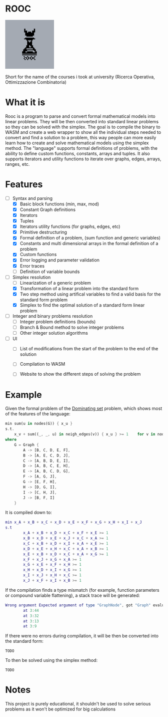 # ROOC
<img src='./logo-original.png' width='156px'/>

Short for the name of the courses i took at university (Ricerca Operativa, Ottimizzazione Combinatoria)
# What it is
Rooc is a program to parse and convert formal mathematical models into linear problems. They will be then converted into standard linear problems so they can be solved with the simplex.
The goal is to compile the binary to WASM and create a web wrapper to show all the individual steps needed to convert and find a solution to a problem, this way people can more easily learn how to create and solve mathematical models using the simplex method.
The "language" supports formal definitions of problems, with the ability to define custom functions, constants, arrays and tuples. It also supports iterators and utility functions to iterate over graphs, edges, arrays, ranges, etc.

# Features 
- [ ] Syntax and parsing
  - [x] Basic block functions (min, max, mod)
  - [x] Constant Graph definitions
  - [x] Iterators
  - [x] Tuples
  - [x] Iterators utility functions (for graphs, edges, etc)
  - [x] Primitive destructuring
  - [x] Formal definition of a problem, (sum function and generic variables)
  - [x] Constants and multi dimensional arrays in the formal definition of a problem
  - [x] Custom functions
  - [x] Error logging and parameter validation 
  - [x] Error traces
  - [ ] Definition of variable bounds
- [ ] Simplex resolution
  - [ ] Linearization of a generic problem
  - [x] Transformation of a linear problem into the standard form
  - [x] Two step method using artifical variables to find a valid basis for the standard form problem
  - [x] Simplex to find the optimal solution of a standard form linear problem
- [ ] Integer and binary problems resolution
  - [ ] Integer problem definitions (bounds)
  - [ ] Branch & Bound method to solve integer problems
  - [ ] Other integer solution algorithms
- [ ] UI
  - [ ] List of modifications from the start of the problem to the end of the solution
  - [ ] Compilation to WASM
  - [ ] Website to show the different steps of solving the problem


# Example
Given the formal problem of the [Dominating set](https://en.wikipedia.org/wiki/Dominating_set) problem, which shows most of the features of the language:
```rust
min sum(u in nodes(G)) { x_u }
s.t. 
    x_v + sum((_, _, u) in neigh_edges(v)) { x_u } >= 1    for v in nodes(G)
where
    G = Graph {
        A -> [B, C, D, E, F],
        B -> [A, E, C, D, J],
        C -> [A, B, D, E, I],
        D -> [A, B, C, E, H],
        E -> [A, B, C, D, G],
        F -> [A, G, J],
        G -> [E, F, H],
        H -> [D, G, I],
        I -> [C, H, J],
        J -> [B, F, I]
    }
```
It is compiled down to:
```lua
min x_A + x_B + x_C + x_D + x_E + x_F + x_G + x_H + x_I + x_J
s.t
        x_A + x_B + x_D + x_C + x_F + x_E >= 1
        x_B + x_D + x_E + x_J + x_C + x_A >= 1
        x_C + x_B + x_D + x_I + x_A + x_E >= 1
        x_D + x_E + x_H + x_C + x_A + x_B >= 1
        x_E + x_B + x_D + x_C + x_A + x_G >= 1
        x_F + x_J + x_G + x_A >= 1
        x_G + x_E + x_F + x_H >= 1
        x_H + x_D + x_I + x_G >= 1
        x_I + x_J + x_H + x_C >= 1
        x_J + x_F + x_I + x_B >= 1
```
If the compilation finds a type mismatch (for example, function parameters or compound variable flattening), a stack trace will be generated:
```lua
Wrong argument Expected argument of type "GraphNode", got "Graph" evaluating "G"
        at 3:44
        at 3:32
        at 3:13
        at 3:9
```
If there were no errors during compilation, it will be then be converted into the standard form:
```
TODO
```
To then be solved using the simplex method:
```
TODO
```
# Notes
This project is purely educational, it shouldn't be used to solve serious problems as it won't be optimized for big calculations
